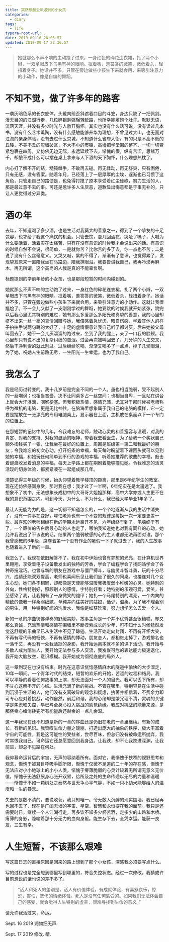```yaml
---
title: 突然想起去年遇到的小女孩
categories:
  - diary
tags:
  - life
typora-root-url: ..
date: 2019-09-16 20:05:57
updated: 2019-09-17 22:36:57
---
```


> 她就那么不声不响的主动跑了过来，一身红色的碎花连衣裙，扎了两个小辫，一双单眼皮下乌黑有神的眼睛。抿着嘴，羞答答的微笑，微低着头，轻扭着身子。她话并不多，只管在旁边做些小孩生下来就会用，来吸引注意力的小动作，像是自编的舞蹈。

<!--more-->

# 不知不觉，做了许多年的路客

一袭灰暗色系的长衣庇体，头戴向前歪斜遮着口目的斗笠，身边只缺了一把佩剑。漫无目的的江湖行走，几粒碎银勉强辗转赶路，也所幸能填饱个肚子。默默无语，流落天涯，并没有多少时光与人敞开胸怀。其实也没有什么话可说，没有读过几本书，没有什么艺术熏陶，没有什么感触能够升华为理想，不曾见过大山，也无面对江海的亲身体验，没有去过什么京城，不知道什么省府大衙。有的只是不高不低的丘陵，不美不丑的灰墙破瓦，不大不小的市镇，高墙把学堂围的整齐，一切一切紧紧包裹在四周，又仿佛无边无际，永远延续下去。惭愧的很，纵有苦涩，思绪万千，却酿不成什么可以摆在桌上拿来与人下酒的天下胸怀，什么理想热枕了。

内心打了解不开的结，糙钝棘手，不敢再去碰。再无悸动，再无舒爽，只有困倦，只有无感，没有答案。随着年月，已经落上了一层厚厚的尘埃，逐渐也已习惯了这角色，只管走自己的路便是，也免得打搅了原本享受着红尘碌碌，努力生活的人，那是最过意不去的事。可还是惹许多人生厌恶，道歉显出悔意都是于事无补的，只让人更觉得过分异类。

# 酒の年

去年，不知道喝了多少酒。也是生活对我莫大的善意之一，得到了一个挚友的十足包容，也才给了我这个痛饮的机会。只管去饮，耍几回酒疯，哭哑了嗓子，大喊为什么要活着，活着实在太痛苦，只有在没有意识的时候我才会说出来的话。有意识的时候自然不会说，很简单，一是就你苦？比你苦的多了去，你一点也不苦；二是说了没有什么丝毫意义。又哭又喊，累的不得了，渐渐有了意识，也觉得累了，发现挚友原来一直陪我坐在马路边，陪我抹眼泪。我要告诫我自己，我再冷漠再麻木，再无所谓，这个高尚的人我是真的不能辜负啊。

标题提到的学前年龄的小女孩，也是那段短暂的时间内碰到的。

她就那么不声不响的主动跑了过来，一身红色的碎花连衣裙，扎了两个小辫，一双单眼皮下乌黑有神的眼睛。抿着嘴，羞答答的微笑，微低着头，轻扭着身子。她话并不多，只管在旁边做些小孩生下来就会用，来吸引注意力的小动作。这就让我很尴尬了。不一会儿又献了一支刚刚学过的舞蹈，她要跳的时候我就开始紧张，跳完以后我心里尤其特别的难过，她有那么多爱那么多阳光和真挚的善意，我的心里却挤不出来一丝一毫的真情回赠与她，我倍感着急忧虑，暗自伤感，学着其他人的样子拍拍手说两句跳的太好了，十足的虚情假意让我自己听了都讨厌。后来她被父母叫回去了，她不一会儿灰溜溜的跑过来，坐到了我的腿上，亲了一口我的脸颊。我心里却只有说不出的复杂纠缠的苦涩。过会再次被叫回去了，几分钟的人生交叉，然后干净利索的就此别过。过后继续吃喝，渐渐又喝多了一点点，掉了几滴眼泪，为了她，祝她人生前路无尽，一生阳光一生幸运。也为了我自己。

# 我怎么了

我是经历过转变的。我十几岁前是完全不同的一个人。虽也相当脆弱，受不起别人的一丝嘲讽；也相当吝啬，决不让同桌多占一丝空间；也相当自卑，一旦站在讲台上就会大汗淋漓，咽喉梗塞。但我积极热情，感情充沛，尤其对于那时候被老师称呼为微机的电脑，更是无比神往，在脑海里想象属于我自己的电脑的模样，它一定要是摆放在一张漂亮的专用电脑桌上，显示器在上面，主机放在桌面以下一个专门的位置上。

在那短暂的记忆中的几年，令我难忘的老师，触动心灵的和善宽容与温暖，对我的肯定、对我的支持、对我的鼓励的眼神，带着我去看医生，为了给我一个奖状自己额外掏钱买了一张，让我坐在最好的位置上，周围是班级第一第二和我最好的朋友；令我难忘的初次心动，打开纸条的幸福，每天每时盼望着下课回头就可以见到她的幸福，和她玩任何简单到不行的游戏的幸福，听着她推荐的歌曲的幸福，敲击着键盘收发着消息的幸福，每天上学路上都在期盼着能够撞见她。令我难忘的活灵活现的切身体验，都紧紧凑在一起组成那几年。

清楚记得三年级的时候，抬头仰望着教学楼顶的距离，那里是6年纪学生的教室。现在还仿佛感同身受，那时我在想：我才过了一半啊，6年纪实在是太遥远了。我想象不了初中，无法想象长成初中的大哥哥大姐姐那样，高中大学亦或人生更不在我的意识范围之内。可到今天，为什么，不为什么，我已经大学毕业1年多了。

最让人无能为力的是，这一切都不知道怎么的，一个个地逐渐从我的生活中消失了，没有一件事在变好，哪怕老师也有一个不变的规律是每换一次一定要更差一些。最喜欢的老师相继在新的学期永远离开不见，六年级终于到了，电脑终于有了，一个廉价的告白后最心动的人也走了，哪怕我知道她也对我有同样的心动。她允许我说出了不该说的话，结果两个脆弱敏感的心的主人谁都无法再面对谁。那个我曾感概的6年级，席卷着第一个没有作业的暑假一下子就过去了，我的人生故事也随着进入了新的一章。

我怎么了。我现在依旧解答不了。我在初中伊始也曾有梦想的光亮，在计算机世界里翱翔，享受着电子设备散发出的独特的芳香，学会了编程学会了找网站学会了各种奇技淫巧。也曾与新的朋友在游戏中与僵尸搏斗，与幽灵斗智斗勇，玩的十分尽兴，成绩还能双双提高，老师也喜闻乐见让我们坐了很久的同桌。也接连对几个女生心动，她们各不相同，却都像是天使能够温暖我极度弱小稚嫩的心灵。她特别的外向，性格特别好，照顾别人的感情，字特别好看；她特别的乐观可爱，爱笑，甚至感染了我，让我拥有了一身微笑的铠甲；她扎一个马尾特别的漂亮，一个内向的精致的像我一样柔弱细腻，单纯并向往美好的姑娘，话少，温柔，为了我不理会别的男生，用一种特别好闻的洗发水，我像是如获珍宝，努力想学怎么去爱一个人。

新的一章的序曲彷佛弹奏的舒缓美妙，故事主角是一个并不优秀甚至很糟糕，却又那么真诚，充满热情和感情在围墙里不断摸索成长的少年，可不知什么时候猛然发觉这舒缓的乐曲早已从生活中不见了踪迹。生活开始走向封闭，不再有开怀大笑，不再有写代码的畅快，不再有感情的悸动，朋友恋人，都相继走掉了，游戏排名也一落千丈，再没有一处我活跃的身影，我开始远离本就不多的课下活动，我开始与多数人成为陌生人，我开始无法参与多人交流，我岌岌可危的表达能力极速退化，我开始大脑放空，意识模糊。我开始成为彻彻底底的局外人。

这一章到现在也没有结束。时光在这意识恍惚感情麻木的隧道中愉快的大步溜走，10年一瞬间。一个青年时代的结束，短暂的欢乐的开始，苦涩的过程和结局。我可以平静的看着任何故事的上演，却无法面对一个人的目光。我可以丢下所有，却不甘心这解不开的心结。生活充满了新的挑战。不管在哪里，特别容易在生活中碰到沉浸于生活的人，他们没有支离破碎的观念和疑虑，执著并相信着，不费余力即可专心应对着挑战，动作自然，前后和谐。我的心绪却是繁冗理不清，灵魂的关键字是焦虑和失控，早已与全身心投入挑战的感觉绝缘。我应对挑战的能量来源，是那侥幸心绪消耗完所有能量后还剩余的一点儿余温。

这一年我现在还不知道是新的一章的序曲还是仍旧在老的一章里继续。有新的成长，有新的见识。我赞叹生命力量之瑰丽，打造出庞大的抽象的秩序，极大丰富着宇宙的可能性。我是这可能性的受益者，尝尽百味，但总归没有被命运所抛弃，我时常恨我自己，可命运它还总愿意回到我身边。让我跌，却不让我跌进深渊，让我前进，却总不见路在何处。

我仰慕命运背后的宇宙，无声的容纳着所有。面对它，我惭愧于狭窄的视野思考和观念，惭愧于被耳目呼吸手脚所限，惭愧于仅微不足道的二十年的存在感，惭愧于无法应对小小地球上的小小人类，惭愧于瘠薄脆弱的心灵计较着无所谓无意义无价值，惭愧于无法舒展身心张开双臂，给所及之处的生命传递以无尽的力量和温暖——惭愧于不如一颗树处之泰然与世无争心平气静，不如一只小幼犬能够给人的温度和一生的眷恋。

失去的是数不清的，要说收获，我只知唯一。令无数人沉醉的现实围墙，我已经再也回不去了，现在是广阔无垠的宇宙、星空、智慧和永恒摆在我的面前。我只是还需要时日，继续一个人江湖行走，再多饮不知多少杯苦酒，走多少的山路和木桥。瘠薄的身影，隐喻着那十分无力的血肉身躯。能生存下去，全凭幸运。能获一良友，三生有幸。

# 人生短暂，不该那么艰难

写这篇日志的直接原因是回来的路上想到了那个小女孩，深感我必须要写点什么。

写的过程也是完全想到哪里写到哪里的，符合失控状态。经过一次修改，我猜或许目前想说的话也说的差不多了。

> “活人和死人的差别是，活人有价值体验，有成就体验，有喜怒哀乐，惊恐，害怕，悲伤的情绪体验。死人是没有任何感受的。如果我们无法体会自己的感受，就会觉得人生特别的虚空，很难寻找到生命的意义。”

请允许我活过来，命运。



Sept. 16  2019  润物细无声.

Sept. 17  2019  修改. 晴.